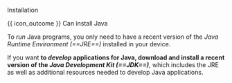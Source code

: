 <span id="title">Installation</span>

<span id="prereqs"></span>

<span id="outcomes">{{ icon_outcome }} Can install Java</span>

<div id="body">

To _run_ Java programs, you only need to have a recent version of the _Java Runtime Environment (==JRE==)_ installed in your device.

If you want **to _develop_ applications for Java, download and install a recent version of the _Java Development Kit (==JDK==)_**, which includes the JRE as well as additional resources needed to develop Java applications.

</div>

<div id="extras">
</div>